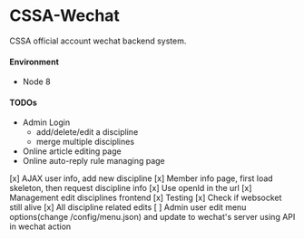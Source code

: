 # CSSA-Wechat
CSSA official account wechat backend system.

#### Environment
- Node 8

#### TODOs
- Admin Login
    - add/delete/edit a discipline
    - merge multiple disciplines
- Online article editing page
- Online auto-reply rule managing page

[x] AJAX user info, add new discipline
[x] Member info page, first load skeleton, then request discipline info
[x] Use openId in the url
[x] Management edit disciplines frontend
[x] Testing
[x] Check if websocket still alive
[x] All discipline related edits
[ ] Admin user edit menu options(change /config/menu.json) and update
to wechat's server using API in wechat action